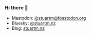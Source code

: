 ### Hi there 👋

- Mastodon: <a rel="me" href="https://fosstodon.org/@stuartm">@stuartm@fosstodon.org</a>
- Bluesky: <a rel="me" href="https://bsky.app/profile/stuartm.nz">@stuartm.nz</a>
- Blog: <a rel="me" href="https://stuartm.nz">stuartm.nz</a>

<!--
**stuartmaxwell/stuartmaxwell** is a ✨ _special_ ✨ repository because its `README.md` (this file) appears on your GitHub profile.

Here are some ideas to get you started:

- 🔭 I’m currently working on ...
- 🌱 I’m currently learning ...
- 👯 I’m looking to collaborate on ...
- 🤔 I’m looking for help with ...
- 💬 Ask me about ...
- 📫 How to reach me: ...
- 😄 Pronouns: ...
- ⚡ Fun fact: ...
-->
